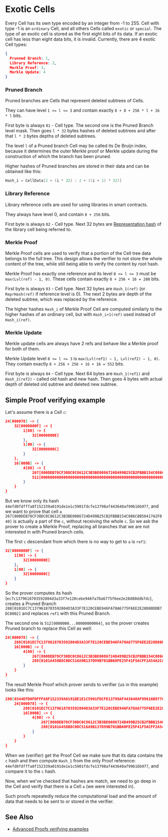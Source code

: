 # Exotic Cells

Every Cell has its own type encoded by an integer from -1 to 255.
Cell with type -1 is an `ordinary` Cell, and all others Cells called `exotic` or `special`.
The type of an exotic cell is stored as the first eight bits of its data. If an exotic cell has less than eight data bits, it is invalid.
Currently, there are 4 exotic Cell types:

```json
{
  Prunned Branch: 1,
  Library Reference: 2,
  Merkle Proof: 3,
  Merkle Update: 4
}
```
### Pruned Branch

Pruned branches are Cells that represent deleted subtrees of Cells.

They can have level `1 <= l <= 3` and contain exactly `8 + 8 + 256 * l + 16 * l` bits.

First byte is always `01` - Cell type. The second one is the Pruned Branch level mask. Then goes `l * 32` bytes hashes of deleted subtrees and after that `l * 2` bytes depths of deleted subtrees.

The level `l` of a Pruned branch Cell may be called its De Bruijn index, because it determines the outer Merkle proof or Merkle update during the construction of which the branch has been pruned.

Higher hashes of Pruned branches are stored in their data and can be obtained like this: 
```cpp
Hash_i = CellData[2 + (i * 32) : 2 + ((i + 1) * 32)]
``` 

### Library Reference

Library reference cells are used for using libraries in smart contracts. 

They always have level 0, and contain `8 + 256` bits.

First byte is always `02` - Cell type. Next 32 bytes are [Representation hash](/v3/documentation/data-formats/tlb/cell-boc#standard-cell-representation-hash-calculation) of the library cell being referred to.

### Merkle Proof

Merkle Proof cells are used to verify that a portion of the Cell tree data belongs to the full tree. This design allows the verifier to not store the whole content of the tree, while still being able to verify the content by root hash.

Merkle Proof has exactly one reference and its level `0 <= l <= 3` must be `max(Lvl(ref) - 1, 0)`. These cells contain exactly `8 + 256 + 16 = 280` bits.

First byte is always `03` - Cell type. Next 32 bytes are `Hash_1(ref)` (or `ReprHash(ref)` if reference level is 0). The next 2 bytes are depth of the deleted subtree, which was replaced by the reference.

The higher hashes `Hash_i` of Merkle Proof Cell are computed similarly to the higher hashes of an ordinary cell, but with `Hash_i+1(ref)` used instead of `Hash_i(ref)`.

### Merkle Update

Merkle update cells are always have 2 refs and behave like a Merkle proof for both of them.

Merkle Update level `0 <= l <= 3` is `max(Lvl(ref1) − 1, Lvl(ref2) − 1, 0)`. They contain exactly `8 + 256 + 256 + 16 + 16 = 552` bits.

First byte is always `04` - Cell type. Next 64 bytes are `Hash_1(ref1)` and `Hash_2(ref2)` - called old hash and new hash. Then goes 4 bytes with actual depth of deleted old subtree and deleted new subtree.


## Simple Proof verifying example
Let's assume there is a Cell `c`:

```json
24[000078] -> {
	32[0000000F] -> {
		1[80] -> {
			32[0000000E]
		},
		1[00] -> {
			32[0000000C]
		}
	},
	16[000B] -> {
		4[80] -> {
			267[800DEB78CF30DC0C8612C3B3BE0086724D499B25CB2FBBB154C086C8B58417A2F040],
			512[00000000000000000000000000000000000000000000000000000000000000000000000000000000000000000000000000000000000000000000000000000064]
		}
	}
}
```

But we know only its hash `44efd0fdfffa8f152339a0191de1e1c5901fdcfe13798af443640af99616b977`, and we want to prove that cell `a` `267[800DEB78CF30DC0C8612C3B3BE0086724D499B25CB2FBBB154C086C8B58417A2F040]` is actually a part of the `c`, without receiving the whole `c`.
So we ask the prover to create a Merkle Proof, replacing all branches that we are not interested in with Pruned branch cells.

The first `c` descendant from which there is no way to get to `a` is `ref1`:
```json
32[0000000F] -> {
	1[80] -> {
		32[0000000E]
	},
	1[00] -> {
		32[0000000C]
	}
}
```
So the prover computes its hash (`ec7c1379618703592804d3a33f7e120cebe946fa78a6775f6ee2e28d80ddb7dc`), creates a Pruned Branch `288[0101EC7C1379618703592804D3A33F7E120CEBE946FA78A6775F6EE2E28D80DDB7DC0002]` and replaces `ref1` with this Pruned Branch.

The second one is `512[0000000...00000000064]`, so the prover creates Pruned branch to replace this Cell as well:
```json
24[000078] -> {
	288[0101EC7C1379618703592804D3A33F7E120CEBE946FA78A6775F6EE2E28D80DDB7DC0002],
	16[000B] -> {
		4[80] -> {
			267[800DEB78CF30DC0C8612C3B3BE0086724D499B25CB2FBBB154C086C8B58417A2F040],
			288[0101A458B8C0DC516A9B137D99B701BB60FE25F41F5ACFF2A54A2CA4936688880E640000]
		}
	}
}
```
The result Merkle Proof which prover sends to verifier (us in this example) looks like this:

```json
280[0344EFD0FDFFFA8F152339A0191DE1E1C5901FDCFE13798AF443640AF99616B9770003] -> {
	24[000078] -> {
		288[0101EC7C1379618703592804D3A33F7E120CEBE946FA78A6775F6EE2E28D80DDB7DC0002],
		16[000B] -> {
			4[80] -> {
				267[800DEB78CF30DC0C8612C3B3BE0086724D499B25CB2FBBB154C086C8B58417A2F040],
				288[0101A458B8C0DC516A9B137D99B701BB60FE25F41F5ACFF2A54A2CA4936688880E640000]
			}
		}
	}
}
```

When we (verifier) get the Proof Cell we make sure that its data contains the `c` hash and then compute `Hash_1` from the only Proof reference: `44efd0fdfffa8f152339a0191de1e1c5901fdcfe13798af443640af99616b977`, and compare it to the `c` hash.

Now, when we've checked that hashes are match, we need to go deep in the Cell and verify that there is a Cell `a` (we were interested in).

Such proofs repeatedly reduce the computational load and the amount of data that needs to be sent to or stored in the verifier.

## See Also

* [Advanced Proofs verifying examples](/v3/documentation/data-formats/tlb/proofs)
